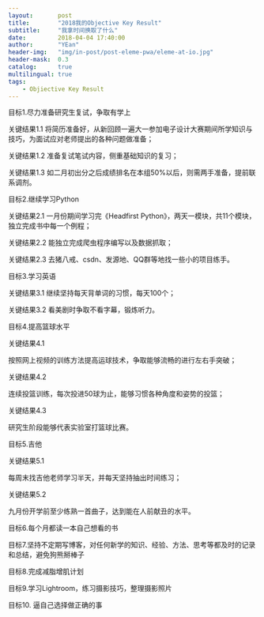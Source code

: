 ```yaml
---
layout:       post
title:        "2018我的Objective Key Result"
subtitle:     "我拿时间换取了什么"
date:         2018-04-04 17:40:00
author:       "YEan"
header-img:   "img/in-post/post-eleme-pwa/eleme-at-io.jpg"
header-mask:  0.3
catalog:      true
multilingual: true
tags:
    - Objiective Key Result
---
```


目标1.尽力准备研究生复试，争取有学上

关键结果1.1 将简历准备好，从新回顾一遍大一参加电子设计大赛期间所学知识与技巧，为面试应对老师提出的各种问题做准备；

关键结果1.2 准备复试笔试内容，侧重基础知识的复习； 

关键结果1.3 如二月初出分之后成绩排名在本组50%以后，则需两手准备，提前联系调剂。

目标2.继续学习Python

关键结果2.1 一月份期间学习完《Headfirst Python》，两天一模块，共11个模块，独立完成书中每一个例程；

关键结果2.2 能独立完成爬虫程序编写以及数据抓取；

关键结果2.3 去猪八戒、csdn、发源地、QQ群等地找一些小的项目练手。

目标3.学习英语

关键结果3.1 继续坚持每天背单词的习惯，每天100个；

关键结果3.2 看美剧时争取不看字幕，锻炼听力。

目标4.提高篮球水平

关键结果4.1

按照网上视频的训练方法提高运球技术，争取能够流畅的进行左右手突破；

关键结果4.2

连续投篮训练，每次投进50球为止，能够习惯各种角度和姿势的投篮；

关键结果4.3

研究生阶段能够代表实验室打篮球比赛。

目标5.吉他

关键结果5.1

每周末找吉他老师学习半天，并每天坚持抽出时间练习；

关键结果5.2

九月份开学前至少练熟一首曲子，达到能在人前献丑的水平。

目标6.每个月都读一本自己想看的书

目标7.坚持不定期写博客，对任何新学的知识、经验、方法、思考等都及时的记录和总结，避免狗熊掰棒子

目标8.完成减脂增肌计划

目标9.学习Lightroom​，练习摄影技巧，整理摄影照片

目标10. 逼自己选择做正确的事
